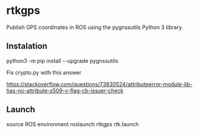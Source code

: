 # rtkgps

Publish GPS coordinates in ROS using the pygnssutils Python 3 library.

## Instalation
python3 -m pip install --upgrade pygnssutils

Fix crypto.py with this answer

https://stackoverflow.com/questions/73830524/attributeerror-module-lib-has-no-attribute-x509-v-flag-cb-issuer-check

## Launch
source ROS environment
roslaunch rtkgps rtk.launch
